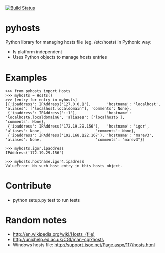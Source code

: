 [![Build Status](https://travis-ci.org/pletisan/pyhosts.svg?branch=master)](https://travis-ci.org/pletisan/pyhosts)

pyhosts
=======

Python library for managing hosts file (eg. /etc/hosts) in Pythonic way:
- Is platform independent
- Uses Python objects to manage hosts entries 

Examples
========

    >>> from pyhosts import Hosts
    >>> myhosts = Hosts()
    >>> [entry for entry in myhosts]
    [{'ipaddress': IPAddress('127.0.0.1'),       'hostname': 'localhost',               'aliases': ['localhost.localdomain'], 'comments': None},
     {'ipaddress': IPAddress('::1'),             'hostname': 'localhost6.localdomain6', 'aliases': ['localhost6'],            'comments': None},
     {'ipaddress': IPAddress('172.19.29.156'),   'hostname': 'igor',                    'aliases': None,                        'comments': None},
     {'ipaddress': IPAddress('192.168.122.167'), 'hostname': 'marev3',                  'aliases': None,                        'comments': "marev3"}]
     
    >>> myhosts.igor.ipaddress 
    IPAddress('172.19.29.156')
    
    >>> myhosts.hostname.igor4.ipadress 
    ValueError: No such host entry in this hosts object.

Contribute
==========

- python setup.py test to run tests

Random notes
============

- http://en.wikipedia.org/wiki/Hosts_(file)
- http://unixhelp.ed.ac.uk/CGI/man-cgi?hosts 
- Windows hosts file: http://support.isoc.net/Page.aspx/117/hosts.html
